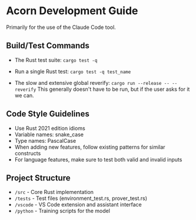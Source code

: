 # Acorn Development Guide

Primarily for the use of the Claude Code tool.

## Build/Test Commands

- The Rust test suite: `cargo test -q`
- Run a single Rust test: `cargo test -q test_name`

- The slow and extensive global reverify:
  `cargo run --release -- --reverify`
  This generally doesn't have to be run, but if the user asks for it we can.

## Code Style Guidelines

- Use Rust 2021 edition idioms
- Variable names: snake_case
- Type names: PascalCase
- When adding new features, follow existing patterns for similar constructs
- For language features, make sure to test both valid and invalid inputs

## Project Structure

- `/src` - Core Rust implementation
- `/tests` - Test files (environment_test.rs, prover_test.rs)
- `/vscode` - VS Code extension and assistant interface
- `/python` - Training scripts for the model

